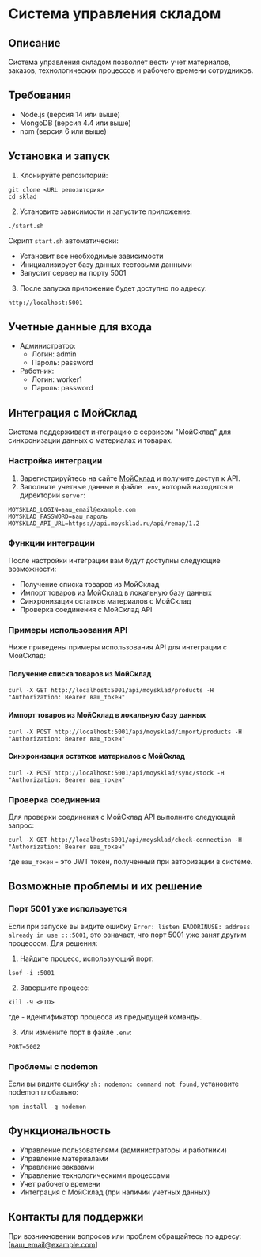 # Система управления складом

## Описание
Система управления складом позволяет вести учет материалов, заказов, технологических процессов и рабочего времени сотрудников.

## Требования
- Node.js (версия 14 или выше)
- MongoDB (версия 4.4 или выше)
- npm (версия 6 или выше)

## Установка и запуск

1. Клонируйте репозиторий:
```
git clone <URL репозитория>
cd sklad
```

2. Установите зависимости и запустите приложение:
```
./start.sh
```

Скрипт `start.sh` автоматически:
- Установит все необходимые зависимости
- Инициализирует базу данных тестовыми данными
- Запустит сервер на порту 5001

3. После запуска приложение будет доступно по адресу:
```
http://localhost:5001
```

## Учетные данные для входа
- Администратор: 
  - Логин: admin
  - Пароль: password
- Работник:
  - Логин: worker1
  - Пароль: password

## Интеграция с МойСклад

Система поддерживает интеграцию с сервисом "МойСклад" для синхронизации данных о материалах и товарах.

### Настройка интеграции

1. Зарегистрируйтесь на сайте [МойСклад](https://www.moysklad.ru/) и получите доступ к API.
2. Заполните учетные данные в файле `.env`, который находится в директории `server`:

```
MOYSKLAD_LOGIN=ваш_email@example.com
MOYSKLAD_PASSWORD=ваш_пароль
MOYSKLAD_API_URL=https://api.moysklad.ru/api/remap/1.2
```

### Функции интеграции

После настройки интеграции вам будут доступны следующие возможности:

- Получение списка товаров из МойСклад
- Импорт товаров из МойСклад в локальную базу данных
- Синхронизация остатков материалов с МойСклад
- Проверка соединения с МойСклад API

### Примеры использования API

Ниже приведены примеры использования API для интеграции с МойСклад:

#### Получение списка товаров из МойСклад

```
curl -X GET http://localhost:5001/api/moysklad/products -H "Authorization: Bearer ваш_токен"
```

#### Импорт товаров из МойСклад в локальную базу данных

```
curl -X POST http://localhost:5001/api/moysklad/import/products -H "Authorization: Bearer ваш_токен"
```

#### Синхронизация остатков материалов с МойСклад

```
curl -X POST http://localhost:5001/api/moysklad/sync/stock -H "Authorization: Bearer ваш_токен"
```

### Проверка соединения

Для проверки соединения с МойСклад API выполните следующий запрос:

```
curl -X GET http://localhost:5001/api/moysklad/check-connection -H "Authorization: Bearer ваш_токен"
```

где `ваш_токен` - это JWT токен, полученный при авторизации в системе.

## Возможные проблемы и их решение

### Порт 5001 уже используется

Если при запуске вы видите ошибку `Error: listen EADDRINUSE: address already in use :::5001`, это означает, что порт 5001 уже занят другим процессом. Для решения:

1. Найдите процесс, использующий порт:
```
lsof -i :5001
```

2. Завершите процесс:
```
kill -9 <PID>
```
где <PID> - идентификатор процесса из предыдущей команды.

3. Или измените порт в файле `.env`:
```
PORT=5002
```

### Проблемы с nodemon

Если вы видите ошибку `sh: nodemon: command not found`, установите nodemon глобально:
```
npm install -g nodemon
```

## Функциональность

- Управление пользователями (администраторы и работники)
- Управление материалами
- Управление заказами
- Управление технологическими процессами
- Учет рабочего времени
- Интеграция с МойСклад (при наличии учетных данных)

## Контакты для поддержки

При возникновении вопросов или проблем обращайтесь по адресу: [ваш_email@example.com]
